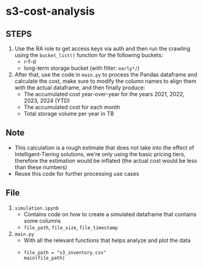 # s3-cost-analysis

## STEPS
1. Use the RA role to get access keys via auth and then run the crawling using the `bucket_list()` function for the following buckets:
   * r-f-d
   * long-term storage bucket (with filter: `early*/`)
2. After that, use the code in `main.py` to process the Pandas dataframe and calculate the cost, make sure to modify the column names to align them with the actual dataframe, and then finally produce:
   * The accumulated cost year-over-year for the years 2021, 2022, 2023, 2024 (YTD)
   * The accumulated cost for each month
   * Total storage volume per year in TB

## Note
* This calculation is a rough estimate that does not take into the effect of Intelligent-Tiering solutions, we're only using the basic pricing tiers, therefore the estimation would be inflated (the actual cost would be less than these numbers)
* Reuse this code for further processing use cases

## File
1. `simulation.ipynb`
   * Contains code on how to create a simulated dataframe that contains some columns
   * `file_path`, `file_size`, `file_timestamp`
2. `main.py`
   * With all the relevant functions that helps analyze and plot the data
   * ```
     file_path = "s3_inventory.csv"
     main(file_path)
     ```
